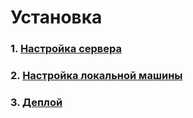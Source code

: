 # Установка
### 1. [Настройка сервера](docs/SETTING_SERVER.md)
### 2. [Настройка локальной машины](docs/SETTING_LOCAL.md)
### 3. [Деплой](docs/DEPLOY.md)
